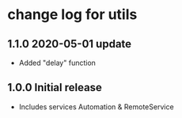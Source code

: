 # change log for utils

## 1.1.0 2020-05-01 update

- Added "delay" function

## 1.0.0 Initial release

- Includes services Automation & RemoteService
